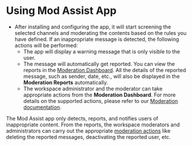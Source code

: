 # Using Mod Assist App

* After installing and configuring the app, it will start screening the selected channels and moderating the contents based on the rules you have defined. If an inappropriate message is detected, the following actions will be performed:&#x20;
  * The app will display a warning message that is only visible to the user.
  * The message will automatically get reported. You can view the reports in the [Moderation Dashboard](../../../../use-rocket.chat/workspace-administration/moderation-dashboard.md). All the details of the reported message, such as sender, date, etc., will also be displayed in the **Moderation Reports** automatically.&#x20;
  * The workspace administrator and the moderator can take appropriate actions from the **Moderation Dashboard**. For more details on the supported actions, please refer to our [Moderation documentation](../../../../use-rocket.chat/workspace-administration/moderation-dashboard.md).

The Mod Assist app only detects, reports, and notifies users of inappropriate content. From the reports, the workspace moderators and administrators can carry out the appropriate [moderation actions](../../../../use-rocket.chat/workspace-administration/moderation-dashboard.md) like deleting the reported messages, deactivating the reported user, etc.
